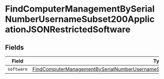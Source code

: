 # FindComputerManagementBySerialNumberUsernameSubset200ApplicationJSONRestrictedSoftware


## Fields

| Field                                                                                                                                                                                                                       | Type                                                                                                                                                                                                                        | Required                                                                                                                                                                                                                    | Description                                                                                                                                                                                                                 |
| --------------------------------------------------------------------------------------------------------------------------------------------------------------------------------------------------------------------------- | --------------------------------------------------------------------------------------------------------------------------------------------------------------------------------------------------------------------------- | --------------------------------------------------------------------------------------------------------------------------------------------------------------------------------------------------------------------------- | --------------------------------------------------------------------------------------------------------------------------------------------------------------------------------------------------------------------------- |
| `software`                                                                                                                                                                                                                  | [FindComputerManagementBySerialNumberUsernameSubset200ApplicationJSONRestrictedSoftwareSoftware](../../models/operations/findcomputermanagementbyserialnumberusernamesubset200applicationjsonrestrictedsoftwaresoftware.md) | :heavy_minus_sign:                                                                                                                                                                                                          | N/A                                                                                                                                                                                                                         |